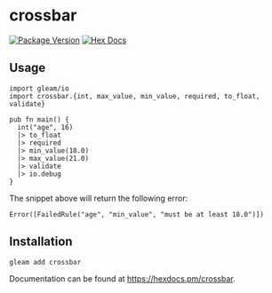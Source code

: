 # crossbar

[![Package Version](https://img.shields.io/hexpm/v/crossbar)](https://hex.pm/packages/crossbar)
[![Hex Docs](https://img.shields.io/badge/hex-docs-ffaff3)](https://hexdocs.pm/crossbar/)

## Usage

```gleam
import gleam/io
import crossbar.{int, max_value, min_value, required, to_float, validate}

pub fn main() {
  int("age", 16)
  |> to_float
  |> required
  |> min_value(18.0)
  |> max_value(21.0)
  |> validate
  |> io.debug
}
```

The snippet above will return the following error:

```gleam
Error([FailedRule("age", "min_value", "must be at least 18.0")])
```

## Installation

```sh
gleam add crossbar
```

Documentation can be found at <https://hexdocs.pm/crossbar>.
